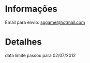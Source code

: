 # Informações #

Email para envio: sggame@hotmail.com

# Detalhes #

data limite passou para 02/07/2012